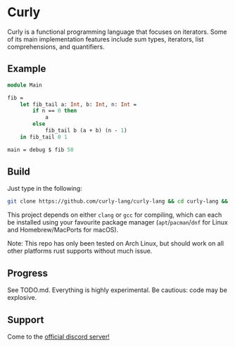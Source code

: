# Curly
Curly is a functional programming language that focuses on iterators. Some of its main implementation features include sum types, iterators, list comprehensions, and quantifiers.

## Example
```ocaml
module Main

fib =
    let fib_tail a: Int, b: Int, n: Int =
        if n == 0 then
            a
        else
            fib_tail b (a + b) (n - 1)
    in fib_tail 0 1

main = debug $ fib 50

```

## Build
Just type in the following:
```bash
git clone https://github.com/curly-lang/curly-lang && cd curly-lang && cargo build
```
This project depends on either `clang` or `gcc` for compiling, which can each be installed using your favourite package manager (`apt`/`pacman`/`dnf` for Linux and Homebrew/MacPorts for macOS).

Note: This repo has only been tested on Arch Linux, but should work on all other platforms rust supports without much issue.

## Progress
See TODO.md. Everything is highly experimental. Be cautious: code may be explosive.

## Support
Come to the [official discord server!](https://discord.gg/Gxfr6JDecv)
